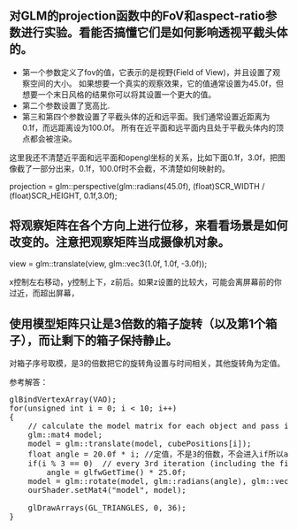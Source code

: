 # 
## 对GLM的projection函数中的FoV和aspect-ratio参数进行实验。看能否搞懂它们是如何影响透视平截头体的。
* 第一个参数定义了fov的值，它表示的是视野(Field of View)，并且设置了观察空间的大小。
如果想要一个真实的观察效果，它的值通常设置为45.0f，但想要一个末日风格的结果你可以将其设置一个更大的值。
* 第二个参数设置了宽高比.
* 第三和第四个参数设置了平截头体的近和远平面。我们通常设置近距离为0.1f，而远距离设为100.0f。
所有在近平面和远平面内且处于平截头体内的顶点都会被渲染。

这里我还不清楚近平面和远平面和opengl坐标的关系，比如下面0.1f，3.0f，把图像截了一部分出来，0.1f，100.0f时不会截，不清楚如何映射的。

projection = glm::perspective(glm::radians(45.0f), (float)SCR_WIDTH / (float)SCR_HEIGHT, 0.1f,3.0f);

## 将观察矩阵在各个方向上进行位移，来看看场景是如何改变的。注意把观察矩阵当成摄像机对象。
view = glm::translate(view, glm::vec3(1.0f, 1.0f, -3.0f));

x控制左右移动，y控制上下，z前后。如果z设置的比较大，可能会离屏幕前的你过近，而超出屏幕，

## 使用模型矩阵只让是3倍数的箱子旋转（以及第1个箱子），而让剩下的箱子保持静止。
对箱子序号取模，是3的倍数把它的旋转角设置与时间相关，其他旋转角为定值。

参考解答：
<pre>
glBindVertexArray(VAO);
for(unsigned int i = 0; i < 10; i++)
{
    // calculate the model matrix for each object and pass it to shader before drawing
    glm::mat4 model;
    model = glm::translate(model, cubePositions[i]);
    float angle = 20.0f * i; //定值，不是3的倍数，不会进入if所以angle不会改变。
    if(i % 3 == 0)  // every 3rd iteration (including the first) we set the angle using GLFW's time function.
        angle = glfwGetTime() * 25.0f;
    model = glm::rotate(model, glm::radians(angle), glm::vec3(1.0f, 0.3f, 0.5f));
    ourShader.setMat4("model", model);
    
    glDrawArrays(GL_TRIANGLES, 0, 36);           
}
</pre>

